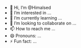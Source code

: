 - 👋 Hi, I’m @Himalsed
- 👀 I’m interested in ...
- 🌱 I’m currently learning ...
- 💞️ I’m looking to collaborate on ...
- 📫 How to reach me ...
- 😄 Pronouns: ...
- ⚡ Fun fact: ...

<!---
Himalsed/Himalsed is a ✨ special ✨ repository because its `README.md` (this file) appears on your GitHub profile.
You can click the Preview link to take a look at your changes.
--->
